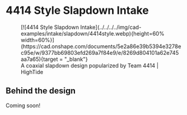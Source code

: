 # 4414 Style Slapdown Intake

<figure markdown="span">
[![4414 Style Slapdown Intake](../../../../img/cad-examples/intake/slapdown/4414style.webp){height=60% width=60%}](https://cad.onshape.com/documents/5e2a86e39b5394e3278ec95e/w/9377bb69803efd269a7f84e9/e/8269d804101a62e745aa7a65){target = "_blank"}
<figcaption>A coaxial slapdown design popularized by Team 4414 | HighTide</figcaption>
</figure>


## Behind the design
Coming soon!
